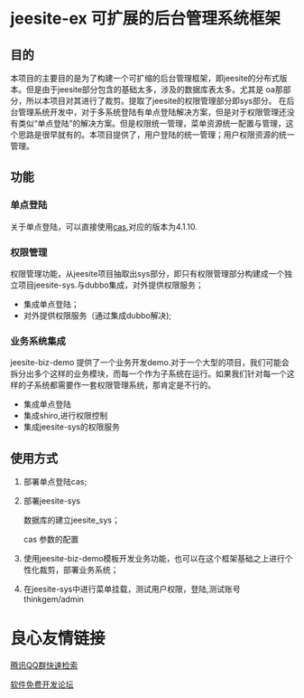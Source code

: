 # jeesite-ex 可扩展的后台管理系统框架

## 目的


本项目的主要目的是为了构建一个可扩缩的后台管理框架，即jeesite的分布式版本。但是由于jeesite部分包含的基础太多，涉及的数据库表太多。尤其是 oa那部分，所以本项目对其进行了裁剪。提取了jeesite的权限管理部分即sys部分。
在后台管理系统开发中，对于多系统登陆有单点登陆解决方案，但是对于权限管理还没有类似“单点登陆”的解决方案。但是权限统一管理，菜单资源统一配置与管理，这个思路是很早就有的。本项目提供了，用户登陆的统一管理；用户权限资源的统一管理。


## 功能
### 单点登陆


关于单点登陆，可以直接使用[cas](https://github.com/zhuzhong/cas-web),对应的版本为4.1.10.


### 权限管理


权限管理功能，从jeesite项目抽取出sys部分，即只有权限管理部分构建成一个独立项目jeesite-sys.与dubbo集成，对外提供权限服务；

* 	集成单点登陆；
* 	对外提供权限服务（通过集成dubbo解决);
	
### 业务系统集成

jeesite-biz-demo 提供了一个业务开发demo.对于一个大型的项目，我们可能会拆分出多个这样的业务模块，而每一个作为子系统在运行。如果我们针对每一个这样的子系统都需要作一套权限管理系统，那肯定是不行的。

* 	集成单点登陆
* 	集成shiro,进行权限控制
* 	集成jeesite-sys的权限服务



## 使用方式

1. 部署单点登陆cas;
1. 部署jeesite-sys
	
	数据库的建立jeesite_sys；
	
	cas 参数的配置
	
1. 使用jeesite-biz-demo模板开发业务功能，也可以在这个框架基础之上进行个性化裁剪，部署业务系统；
2. 在jeesite-sys中进行菜单挂载，测试用户权限，登陆,测试账号thinkgem/admin


 # 良心友情链接

[腾讯QQ群快速检索](http://u.720life.cn/s/8cf73f7c)

[软件免费开发论坛](http://u.720life.cn/s/bbb01dc0)